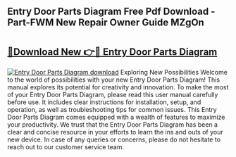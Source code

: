 ## Entry Door Parts Diagram Free Pdf Download - Part-FWM New Repair Owner Guide MZgOn

# <h2><a href="http://dfhcfs.blite.top/?on=Entry+Door+Parts+Diagram">🔗Download New 👉🔴 Entry Door Parts Diagram</a></h2>

[![Entry Door Parts Diagram download](https://i.imgur.com/lujVjoI.png)](http://dfhcfs.blite.top/?on=Entry+Door+Parts+Diagram)
Exploring New Possibilities Welcome to the world of possibilities with your new Entry Door Parts Diagram! This manual explores its potential for creativity and innovation. To make the most of your Entry Door Parts Diagram, please read this user manual carefully before use. It includes clear instructions for installation, setup, and operation, as well as troubleshooting tips for common issues. This Entry Door Parts Diagram comes equipped with a wealth of features to maximize your productivity. We trust that the Entry Door Parts Diagram has been a clear and concise resource in your efforts to learn the ins and outs of your new device. In case of any queries or concerns, please do not hesitate to reach out to our customer service team.
